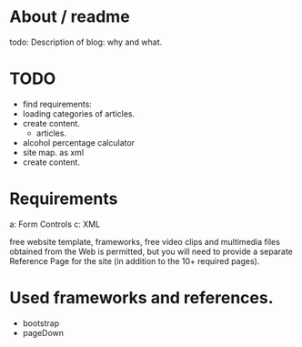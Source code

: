 # About / readme

todo: Description of blog: why and what.

# TODO
* find requirements:
* loading categories of articles.
* create content.
    * articles.
* alcohol percentage calculator
* site map. as xml
* create content.

# Requirements
a: Form Controls
c: XML

free website template, frameworks, free video clips and
multimedia files obtained from the Web is permitted, but you will need
to provide a separate Reference Page for the site (in addition to the 10+
required pages).

# Used frameworks and references.
* bootstrap
* pageDown